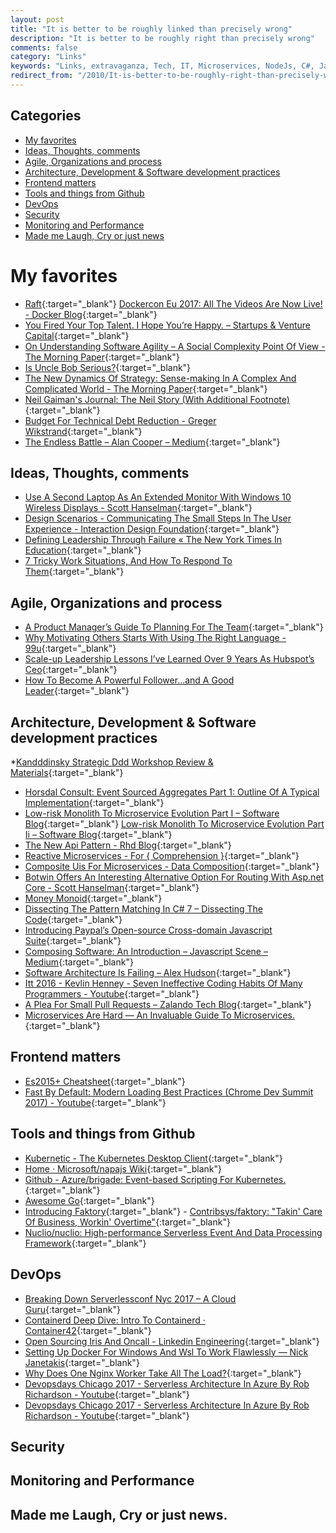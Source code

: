 ```yaml
---
layout: post
title: "It is better to be roughly linked than precisely wrong"
description: "It is better to be roughly right than precisely wrong"
comments: false
category: "Links"
keywords: "Links, extravaganza, Tech, IT, Microservices, NodeJs, C#, Javascript, Solution architecture"
redirect_from: "/2010/It-is-better-to-be-roughly-right-than-precisely-wrong/"
---
```


## Categories ##
* [My favorites](#favorites)
* [Ideas, Thoughts, comments](#ideas)
* [Agile, Organizations and process](#agile)
* [Architecture, Development & Software development practices](#development)
* [Frontend matters](#web)
* [Tools and things from Github](#tools)
* [DevOps](#devops)
* [Security](#security)
* [Monitoring and Performance](#monitoring)
* [Made me Laugh, Cry or just news](#news)

# My favorites<a name="favorites"></a> #
* [Raft](http://thesecretlivesofdata.com/raft/){:target="_blank"}
[Dockercon Eu 2017: All The Videos Are Now Live! - Docker Blog](https://blog.docker.com/2017/10/dockercon-eu-2017-videos-now-live/){:target="_blank"}
* [You Fired Your Top Talent. I Hope You’re Happy. – Startups & Venture Capital](https://medium.com/@deusexmachina667/you-fired-your-top-talent-i-hope-youre-happy-cf57c41183dd){:target="_blank"}
* [On Understanding Software Agility – A Social Complexity Point Of View - The Morning Paper](https://blog.acolyer.org/2017/10/18/on-understanding-software-agility-a-social-complexity-point-of-view/){:target="_blank"}
* [Is Uncle Bob Serious?](https://dev.to/bosepchuk/is-uncle-bob-serious-dhi){:target="_blank"}
* [The New Dynamics Of Strategy: Sense-making In A Complex And Complicated World - The Morning Paper](https://blog.acolyer.org/2017/10/17/the-new-dynamics-of-strategy-sense-making-in-a-complex-and-complicated-world/){:target="_blank"}
* [Neil Gaiman's Journal: The Neil Story (With Additional Footnote)](http://journal.neilgaiman.com/2017/05/the-neil-story-with-additional-footnote.html){:target="_blank"}
* [Budget For Technical Debt Reduction - Greger Wikstrand](http://www.gregerwikstrand.com/technical-debt-reduction/){:target="_blank"}
* [The Endless Battle – Alan Cooper – Medium](https://medium.com/@MrAlanCooper/the-endless-battle-575f4282ffe5?__s=rz6syqwso5amykgnmqva){:target="_blank"}

## Ideas, Thoughts, comments <a name="ideas"></a> ##
* [Use A Second Laptop As An Extended Monitor With Windows 10 Wireless Displays - Scott Hanselman](https://www.hanselman.com/blog/UseASecondLaptopAsAnExtendedMonitorWithWindows10WirelessDisplays.aspx){:target="_blank"}
* [Design Scenarios - Communicating The Small Steps In The User Experience - Interaction Design Foundation](https://www.interaction-design.org/literature/article/design-scenarios-communicating-the-small-steps-in-the-user-experience){:target="_blank"}
* [Defining Leadership Through Failure « The New York Times In Education](http://nytimesineducation.com/spotlight/defining-leadership-through-failure/?__s=wakwmyepmhismx8ehtnp){:target="_blank"}
* [7 Tricky Work Situations, And How To Respond To Them](https://hbr.org/2017/10/7-tricky-work-situations-and-how-to-respond-to-them?__s=wakwmyepmhismx8ehtnp){:target="_blank"}

## Agile, Organizations and process<a name="agile"></a> ##
* [A Product Manager’s Guide To Planning For The Team](http://tech.transferwise.com/a-product-managers-guide-to-planning-for-the-team/){:target="_blank"}
* [Why Motivating Others Starts With Using The Right Language - 99u](http://99u.com/articles/25567/why-motivating-others-starts-with-using-the-right-language?__s=wakwmyepmhismx8ehtnp){:target="_blank"}
* [Scale-up Leadership Lessons I’ve Learned Over 9 Years As Hubspot’s Ceo](https://thinkgrowth.org/scale-up-leadership-lessons-i-ve-learned-over-9-years-as-hubspot-s-ceo-39521f5b7567?__s=wakwmyepmhismx8ehtnp){:target="_blank"}
* [How To Become A Powerful Follower...and A Good Leader](https://www.strategy-business.com/blog/How-to-Become-a-Powerful-Follower?__s=wakwmyepmhismx8ehtnp){:target="_blank"}

## Architecture, Development & Software development practices <a name="development"></a> ##
*[Kandddinsky Strategic Ddd Workshop Review & Materials](https://medium.com/nick-tune-tech-strategy-blog/kandddinsky-strategic-ddd-workshop-review-materials-7c8c6530e68a?__s=rz6syqwso5amykgnmqva){:target="_blank"}
* [Horsdal Consult: Event Sourced Aggregates Part 1: Outline Of A Typical Implementation](http://www.horsdal-consult.dk/2017/10/event-sourced-aggregates-part-1-outline.html){:target="_blank"}
* [Low-risk Monolith To Microservice Evolution Part I – Software Blog](http://blog.christianposta.com/microservices/low-risk-monolith-to-microservice-evolution/){:target="_blank"}
[Low-risk Monolith To Microservice Evolution Part Ii – Software Blog](http://blog.christianposta.com/microservices/low-risk-monolith-to-microservice-evolution-part-ii/){:target="_blank"}
* [The New Api Pattern - Rhd Blog](https://developers.redhat.com/blog/2017/10/12/new-api-pattern/){:target="_blank"}
* [Reactive Microservices - For { Comprehension }](https://forcomprehension.com/2017/10/11/reactive-microservices/){:target="_blank"}
* [Composite Uis For Microservices - Data Composition](https://jimmybogard.com/composite-uis-for-microservices-data-composition/){:target="_blank"}
* [Botwin Offers An Interesting Alternative Option For Routing With Asp.net Core - Scott Hanselman](https://www.hanselman.com/blog/BotwinOffersAnInterestingAlternativeOptionForRoutingWithASPNETCore.aspx){:target="_blank"}
* [Money Monoid](http://blog.ploeh.dk/2017/10/16/money-monoid/){:target="_blank"}
* [Dissecting The Pattern Matching In C# 7 – Dissecting The Code](https://blogs.msdn.microsoft.com/seteplia/2017/10/16/dissecting-the-pattern-matching-in-c-7/){:target="_blank"}
* [Introducing Paypal’s Open-source Cross-domain Javascript Suite](https://medium.com/@bluepnume/introducing-paypals-open-source-cross-domain-javascript-suite-95f991b2731d){:target="_blank"}
* [Composing Software: An Introduction – Javascript Scene – Medium](https://medium.com/javascript-scene/composing-software-an-introduction-27b72500d6ea){:target="_blank"}
* [Software Architecture Is Failing – Alex Hudson](https://www.alexhudson.com/2017/10/14/software-architecture-failing/){:target="_blank"}
* [Itt 2016 - Kevlin Henney - Seven Ineffective Coding Habits Of Many Programmers - Youtube](https://www.youtube.com/watch?v=ZsHMHukIlJY){:target="_blank"}
* [A Plea For Small Pull Requests – Zalando Tech Blog](https://jobs.zalando.com/tech/blog/a-plea-for-small-pull-requests/index.html){:target="_blank"}
* [Microservices Are Hard — An Invaluable Guide To Microservices.](https://hackernoon.com/microservices-are-hard-an-invaluable-guide-to-microservices-2d06bd7bcf5d){:target="_blank"}

## Frontend matters <a name="web"></a> ##
* [Es2015+ Cheatsheet](https://devhints.io/es6){:target="_blank"}
* [Fast By Default: Modern Loading Best Practices (Chrome Dev Summit 2017) - Youtube](https://www.youtube.com/watch?v=_srJ7eHS3IM){:target="_blank"}

## Tools and things from Github <a name="tools"></a> ##
* [Kubernetic - The Kubernetes Desktop Client](https://kubernetic.com/){:target="_blank"}
* [Home · Microsoft/napajs Wiki](https://github.com/Microsoft/napajs/wiki){:target="_blank"}
* [Github - Azure/brigade: Event-based Scripting For Kubernetes.](https://github.com/Azure/brigade){:target="_blank"}
* [Awesome Go](https://awesome-go.com/){:target="_blank"}
* [Introducing Faktory](http://www.mikeperham.com/2017/10/24/introducing-faktory/){:target="_blank"} - [Contribsys/faktory: "Takin' Care Of Business, Workin' Overtime"](https://github.com/contribsys/faktory){:target="_blank"}
* [Nuclio/nuclio: High-performance Serverless Event And Data Processing Framework](https://github.com/nuclio/nuclio){:target="_blank"}

## DevOps<a name="devops"></a> ##
* [Breaking Down Serverlessconf Nyc 2017 – A Cloud Guru](https://read.acloud.guru/what-you-missed-at-serverlessconf-nyc-3ab02398ebe6){:target="_blank"}
* [Containerd Deep Dive: Intro To Containerd · Container42](https://container42.com/2017/10/14/containerd-deep-dive-intro/){:target="_blank"}
* [Open Sourcing Iris And Oncall - Linkedin Engineering](https://engineering.linkedin.com/blog/2017/06/open-sourcing-iris-and-oncall?__s=bwykwk1kcceogszq8abt){:target="_blank"}
* [Setting Up Docker For Windows And Wsl To Work Flawlessly — Nick Janetakis](https://nickjanetakis.com/blog/setting-up-docker-for-windows-and-wsl-to-work-flawlessly){:target="_blank"}
* [Why Does One Nginx Worker Take All The Load?](https://blog.cloudflare.com/the-sad-state-of-linux-socket-balancing/){:target="_blank"}
* [Devopsdays Chicago 2017 - Serverless Architecture In Azure By Rob Richardson - Youtube](https://www.youtube.com/watch?v=uwA1e_FmnCs&index=5&list=PLE7tQUdRKcyZoTZFWWJz4BwBrk3yy0Rr2){:target="_blank"}
* [Devopsdays Chicago 2017 - Serverless Architecture In Azure By Rob Richardson - Youtube](https://www.youtube.com/watch?v=uwA1e_FmnCs&index=5&list=PLE7tQUdRKcyZoTZFWWJz4BwBrk3yy0Rr2){:target="_blank"}

## Security<a name="security"></a> ##

## Monitoring and Performance <a name="monitoring"></a> ##

## Made me Laugh, Cry or just news. <a name="news"></a> ##
